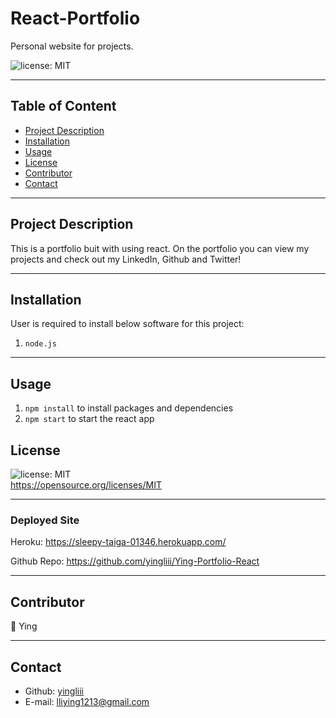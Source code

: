 # React-Portfolio

Personal website for projects.

![license: MIT](https://img.shields.io/badge/license-MIT-orange)

---

## Table of Content

- [Project Description](#description)
- [Installation](#installation)
- [Usage](#usage)
- [License](#license)
- [Contributor](#contributor)
- [Contact](#contact)

---

## Project Description

This is a portfolio buit with using react. On the portfolio you can view my projects and check out my LinkedIn, Github and Twitter!

---

## Installation

User is required to install below software for this project:

1. `node.js`

---

## Usage

1.  `npm install` to install packages and dependencies
2.  `npm start` to start the react app

## License

![license: MIT](https://img.shields.io/badge/license-MIT-orange)\
 https://opensource.org/licenses/MIT

---

### Deployed Site

Heroku: https://sleepy-taiga-01346.herokuapp.com/

Github Repo: https://github.com/yingliii/Ying-Portfolio-React

---

## Contributor

:woman: Ying

---

## Contact

- Github: [yingliii](https://github.com/yingliii)
- E-mail: lliying1213@gmail.com

